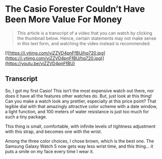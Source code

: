 # The Casio Forester Couldn’t Have Been More Value For Money

> This article is a transcript of a video that you can watch by clicking the thumbnail below. Hence, certain statements may not make sense in this text form, and watching the video instead is recommended.

[![https://i.ytimg.com/viZZVD4pnFfBU/hq720.jpg](https://i.ytimg.com/viZZVD4pnFfBU/hq720.jpg)](https://youtu.be/viZZVD4pnFfBU)

## Transcript

So, I got my first Casio! This isn’t the most expensive watch out there, nor does it have all the features other watches do. But, just look at this thing! Can you make a watch look any prettier, especially at this price point? That legible dial with that amazingly attractive color scheme with a date window, a light function, and 100 meters of water resistance is just too much for such a tiny package.

This thing is small, comfortable, with infinite levels of tightness adjustment with this strap, and becomes one with the wrist.

Among the three color choices, I chose brown, which is the best one. The Samsung Galaxy Watch 5 now gets way less wrist time, and this thing… it puts a smile on my face every time I wear it.
